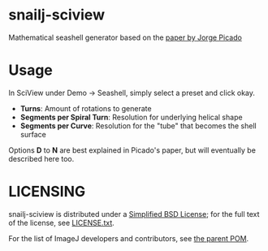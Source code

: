# snailj-sciview
Mathematical seashell generator based on the [paper by Jorge Picado](http://www.mat.uc.pt/~picado/conchas/eng/article.pdf)

# Usage
In SciView under Demo -> Seashell, simply select a preset and click okay.
- __Turns__: Amount of rotations to generate
- __Segments per Spiral Turn__: Resolution for underlying helical shape
- __Segments per Curve__: Resolution for the "tube" that becomes the shell surface

Options __D__ to __N__ are best explained in Picado's paper, but will eventually be described here too.
 
# LICENSING

snailj-sciview is distributed under a
[Simplified BSD License](http://en.wikipedia.org/wiki/BSD_licenses);
for the full text of the license, see
[LICENSE.txt](https://github.com/imagej/imagej/blob/master/LICENSE.txt).

For the list of ImageJ developers and contributors, see
[the parent POM](https://github.com/imagej/pom-imagej/blob/master/pom.xml).
